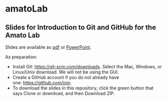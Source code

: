 # amatoLab
## Slides for Introduction to Git and GitHub for the Amato Lab

Slides are available as [pdf](https://github.com/aGitHasNoName/amatoLab/blob/master/amatoGit.pdf) or [PowerPoint](https://github.com/aGitHasNoName/amatoLab/blob/master/amatoGit.pptx).

As preparation:
- Install Git: https://git-scm.com/downloads. Select the Mac, Windows, or Linux/Unix download. We will not be using the GUI.
- Create a GitHub account if you do not already have one: https://github.com/join.
- To download the slides in this repository, click the green button that says Clone or download, and then Download ZIP.
